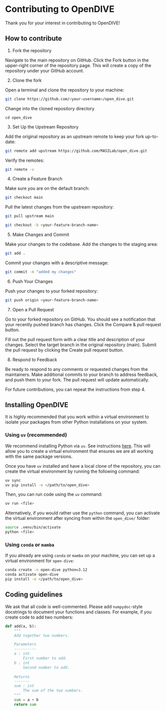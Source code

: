 # Contributing to OpenDIVE
Thank you for your interest in contributing to OpenDIVE! 

## How to contribute
1. Fork the repository

Navigate to the main repository on GitHub. Click the Fork button in the upper-right corner of the repository page. This will create a copy of the repository under your GitHub account.

2. Clone the fork

Open a terminal and clone the repository to your machine:
```bash
git clone https://github.com/<your-username>/open_dive.git
```
Change into the cloned repository directory
```
cd open_dive
```
3. Set Up the Upstream Repository

Add the original repository as an upstream remote to keep your fork up-to-date:

```bash
git remote add upstream https://github.com/MASILab/open_dive.git
```

Verify the remotes:

```bash
git remote -v
```

4. Create a Feature Branch

Make sure you are on the default branch:

```bash
git checkout main
```

Pull the latest changes from the upstream repository:

```bash
git pull upstream main
```

```bash
git checkout -b <your-feature-branch-name>
```

5. Make Changes and Commit

Make your changes to the codebase. Add the changes to the staging area:
```bash
git add .
```

Commit your changes with a descriptive message:
```bash
git commit -m "added my changes"
```

6. Push Your Changes

Push your changes to your forked repository:
```bash
git push origin <your-feature-branch-name>
```

7. Open a Pull Request

Go to your forked repository on GitHub. You should see a notification that your recently pushed branch has changes. Click the Compare & pull request button.

Fill out the pull request form with a clear title and description of your changes. Select the target branch in the original repository (main). Submit the pull request by clicking the Create pull request button.

8. Respond to Feedback

Be ready to respond to any comments or requested changes from the maintainers. Make additional commits to your branch to address feedback, and push them to your fork. The pull request will update automatically.

For future contributions, you can repeat the instructions from step 4.

## Installing OpenDIVE

It is highly recommended that you work within a virtual environment to isolate your packages from other Python installations on your system.

### Using `uv` (recommended)

We recommend installing Python via `uv`. See instructions [here](https://docs.astral.sh/uv/getting-started/installation/). This will allow you to create a virtual environment that ensures we are all working with the same package versions.

Once you have `uv` installed and have a local clone of the repository, you can create the virtual environment by running the following command:

```bash
uv sync 
uv pip install -e </path/to/open_dive>
```

Then, you can run code using the `uv` command:

```bash
uv run <file>
```

Alternatively, if you would rather use the `python` command, you can activate the virtual environment after syncing from within the `open_dive/` folder:

```bash
source .venv/bin/activate
python <file>
```

### Using `conda` or `mamba`

If you already are using `conda` or `mamba` on your machine, you can set up a virtual environment for `open-dive`:

```bash
conda create -n open-dive python=3.12
conda activate open-dive
pip install -e </path/to/open_dive>
```


## Coding guidelines
We ask that all code is well-commented. Please add `numpydoc`-style docstrings to document your functions and classes. For example, if you create code to add two numbers:

```python
def add(a, b):
    """
    Add together two numbers.

    Parameters
    ----------
    a : int
        First number to add.
    b : int
        Second number to add.
    
    Returns
    -------
    sum : int
        The sum of the two numbers.
    """
    sum = a + b
    return sum
```
